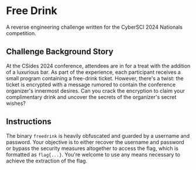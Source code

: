 # Free Drink

A reverse engineering challenge written for the CyberSCI 2024 Nationals competition.

## Challenge Background Story

At the CSides 2024 conference, attendees are in for a treat with the addition of a luxurious bar. As part of the experience, each participant receives a small program containing a free-drink ticket. However, there's a twist: the ticket is encrypted with a message rumored to contain the conference organizer's innermost desires. Can you crack the encryption to claim your complimentary drink and uncover the secrets of the organizer's secret wishes?

## Instructions

The binary `freedrink` is heavily obfuscated and guarded by a username and password. Your objective is to either recover the username and password or bypass the security measures altogether to access the flag, which is formatted as `flag{...}`. You're welcome to use any means necessary to achieve the extraction of the flag.
